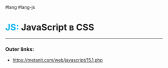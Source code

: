 #lang #lang-js
# <font color="#00b0f0">JS:</font> JavaScript в CSS
---
### Outer links:
- https://metanit.com/web/javascript/15.1.php